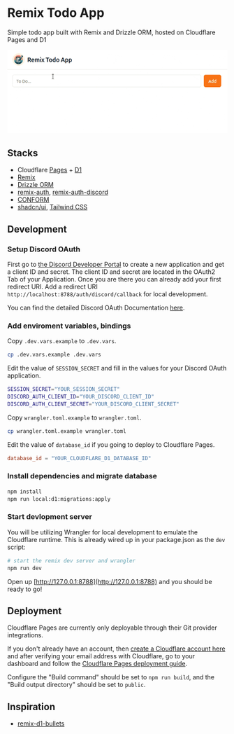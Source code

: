 # Remix Todo App

Simple todo app built with Remix and Drizzle ORM, hosted on Cloudflare Pages and D1

![Demo](./docs/demo.gif)

## Stacks

- Cloudflare [Pages](https://pages.cloudflare.com/) + [D1](https://developers.cloudflare.com/d1/)
- [Remix](https://remix.run/)
- [Drizzle ORM](https://orm.drizzle.team/)
- [remix-auth](https://github.com/sergiodxa/remix-auth), [remix-auth-discord](https://github.com/JonnyBnator/remix-auth-discord)
- [CONFORM](https://conform.guide/)
- [shadcn/ui](https://ui.shadcn.com/), [Tailwind CSS](https://tailwindcss.com/)

## Development

### Setup Discord OAuth

First go to [the Discord Developer Portal](https://discord.com/developers/applications) to create a new application and get a client ID and secret. The client ID and secret are located in the OAuth2 Tab of your Application. Once you are there you can already add your first redirect URI.
Add a redirect URI `http://localhost:8788/auth/discord/callback` for local development.

You can find the detailed Discord OAuth Documentation [here](https://discord.com/developers/docs/topics/oauth2#oauth2).

### Add enviroment variables, bindings

Copy `.dev.vars.example` to `.dev.vars`.

```sh
cp .dev.vars.example .dev.vars
```

Edit the value of `SESSION_SECRET` and fill in the values for your Discord OAuth application.

```sh
SESSION_SECRET="YOUR_SESSION_SECRET"
DISCORD_AUTH_CLIENT_ID="YOUR_DISCORD_CLIENT_ID"
DISCORD_AUTH_CLIENT_SECRET="YOUR_DISCORD_CLIENT_SECRET"
```

Copy `wrangler.toml.example` to `wrangler.toml`.

```sh
cp wrangler.toml.example wrangler.toml
```

Edit the value of `database_id` if you going to deploy to Cloudflare Pages.

```toml
database_id = "YOUR_CLOUDFLARE_D1_DATABASE_ID"
```

### Install dependencies and migrate database

```sh
npm install
npm run local:d1:migrations:apply
```

### Start devlopment server

You will be utilizing Wrangler for local development to emulate the Cloudflare runtime. This is already wired up in your package.json as the `dev` script:

```sh
# start the remix dev server and wrangler
npm run dev
```

Open up [http://127.0.0.1:8788](http://127.0.0.1:8788) and you should be ready to go!

## Deployment

Cloudflare Pages are currently only deployable through their Git provider integrations.

If you don't already have an account, then [create a Cloudflare account here](https://dash.cloudflare.com/sign-up/pages) and after verifying your email address with Cloudflare, go to your dashboard and follow the [Cloudflare Pages deployment guide](https://developers.cloudflare.com/pages/framework-guides/deploy-anything).

Configure the "Build command" should be set to `npm run build`, and the "Build output directory" should be set to `public`.

## Inspiration

- [remix-d1-bullets](https://github.com/mizchi/remix-d1-bullets)
